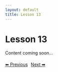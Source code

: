 ```yaml
---
layout: default
title: Lesson 13
---
```


# Lesson 13

Content coming soon...

<div style="margin-top: 20px;">
<a href="/docs/Advanced/Lessons/lesson_12.md" style="margin-right: 10px;">⬅ Previous</a><a href="/docs/Advanced/Lessons/lesson_14.md">Next ➡</a>
</div>
